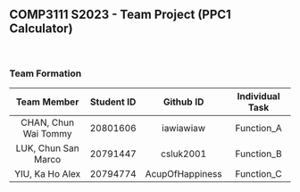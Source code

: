 ## COMP3111 S2023 - Team Project (PPC1 Calculator) 
<br/>

### Team Formation
| Team Member | Student ID | Github ID | Individual Task |
| :---: | :---: | :---: | :---: |
| CHAN, Chun Wai Tommy | 20801606 | iawiawiaw | Function_A |
| LUK, Chun San Marco | 20791447 | csluk2001 | Function_B |
| YIU, Ka Ho Alex | 20794774 | AcupOfHappiness | Function_C |
